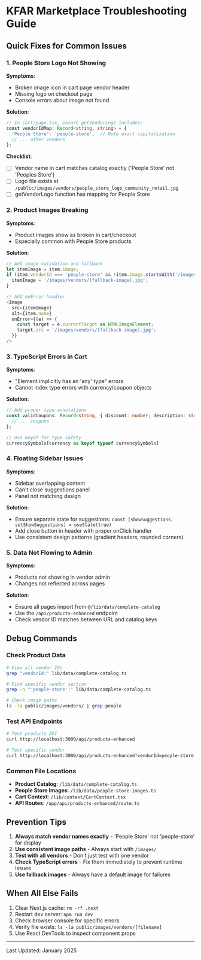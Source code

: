 # KFAR Marketplace Troubleshooting Guide

## Quick Fixes for Common Issues

### 1. People Store Logo Not Showing

**Symptoms**:
- Broken image icon in cart page vendor header
- Missing logo on checkout page
- Console errors about image not found

**Solution**:
```typescript
// In cart/page.tsx, ensure getVendorLogo includes:
const vendorIdMap: Record<string, string> = {
  'People Store': 'people-store',  // Note exact capitalization
  // ... other vendors
};
```

**Checklist**:
- [ ] Vendor name in cart matches catalog exactly ('People Store' not 'Peoples Store')
- [ ] Logo file exists at `/public/images/vendors/people_store_logo_community_retail.jpg`
- [ ] getVendorLogo function has mapping for People Store

### 2. Product Images Breaking

**Symptoms**:
- Product images show as broken in cart/checkout
- Especially common with People Store products

**Solution**:
```typescript
// Add image validation and fallback
let itemImage = item.image;
if (item.vendorId === 'people-store' && !item.image.startsWith('/images/')) {
  itemImage = '/images/vendors/[fallback-image].jpg';
}

// Add onError handler
<Image
  src={itemImage}
  alt={item.name}
  onError={(e) => {
    const target = e.currentTarget as HTMLImageElement;
    target.src = '/images/vendors/[fallback-image].jpg';
  }}
/>
```

### 3. TypeScript Errors in Cart

**Symptoms**:
- "Element implicitly has an 'any' type" errors
- Cannot index type errors with currency/coupon objects

**Solution**:
```typescript
// Add proper type annotations
const validCoupons: Record<string, { discount: number; description: string }> = {
  // ... coupons
};

// Use keyof for type safety
currencySymbols[currency as keyof typeof currencySymbols]
```

### 4. Floating Sidebar Issues

**Symptoms**:
- Sidebar overlapping content
- Can't close suggestions panel
- Panel not matching design

**Solution**:
- Ensure separate state for suggestions: `const [showSuggestions, setShowSuggestions] = useState(true)`
- Add close button in header with proper onClick handler
- Use consistent design patterns (gradient headers, rounded corners)

### 5. Data Not Flowing to Admin

**Symptoms**:
- Products not showing in vendor admin
- Changes not reflected across pages

**Solution**:
- Ensure all pages import from `@/lib/data/complete-catalog`
- Use the `/api/products-enhanced` endpoint
- Check vendor ID matches between URL and catalog keys

## Debug Commands

### Check Product Data
```bash
# View all vendor IDs
grep "vendorId:" lib/data/complete-catalog.ts

# Find specific vendor section
grep -n "'people-store':" lib/data/complete-catalog.ts

# Check image paths
ls -la public/images/vendors/ | grep people
```

### Test API Endpoints
```bash
# Test products API
curl http://localhost:3000/api/products-enhanced

# Test specific vendor
curl http://localhost:3000/api/products-enhanced?vendorId=people-store
```

### Common File Locations
- **Product Catalog**: `/lib/data/complete-catalog.ts`
- **People Store Images**: `/lib/data/people-store-images.ts`
- **Cart Context**: `/lib/context/CartContext.tsx`
- **API Routes**: `/app/api/products-enhanced/route.ts`

## Prevention Tips

1. **Always match vendor names exactly** - 'People Store' not 'people-store' for display
2. **Use consistent image paths** - Always start with `/images/`
3. **Test with all vendors** - Don't just test with one vendor
4. **Check TypeScript errors** - Fix them immediately to prevent runtime issues
5. **Use fallback images** - Always have a default image for failures

## When All Else Fails

1. Clear Next.js cache: `rm -rf .next`
2. Restart dev server: `npm run dev`
3. Check browser console for specific errors
4. Verify file exists: `ls -la public/images/vendors/[filename]`
5. Use React DevTools to inspect component props

---

Last Updated: January 2025